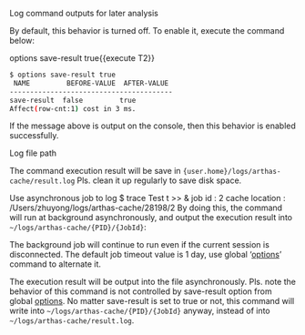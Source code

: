 

Log command outputs for later analysis

By default, this behavior is turned off. To enable it, execute the command below:

options save-result true{{execute T2}}

```bash
$ options save-result true
 NAME         BEFORE-VALUE  AFTER-VALUE
----------------------------------------
save-result  false         true
Affect(row-cnt:1) cost in 3 ms.
```

If the message above is output on the console, then this behavior is enabled successfully.

Log file path

The command execution result will be save in `{user.home}/logs/arthas-cache/result.log` Pls. clean it up regularly to save disk space.

Use asynchronous job to log
$ trace Test t >>  &
job id  : 2
cache location  : /Users/zhuyong/logs/arthas-cache/28198/2
By doing this, the command will run at background asynchronously, and output the execution result into `~/logs/arthas-cache/{PID}/{JobId}`:

The background job will continue to run even if the current session is disconnected. The default job timeout value is 1 day, use global ‘[options](https://alibaba.github.io/arthas/en/options.html)’ command to alternate it.

The execution result will be output into the file asynchronously. Pls. note the behavior of this command is not controlled by save-result option from global [options](https://alibaba.github.io/arthas/en/options.html). No matter save-result is set to true or not, this command will write into `~/logs/arthas-cache/{PID}/{JobId}` anyway, instead of into `~/logs/arthas-cache/result.log`.
